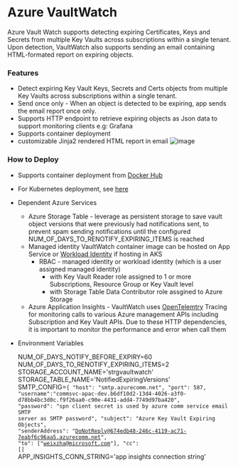 # Azure VaultWatch  

Azure Vault Watch supports detecting expiring Certificates, Keys and Secrets from multiple Key Vaults across subscriptions within a single tenant.  
Upon detection, VaultWatch also supports sending an email containing HTML-formated report on expiring objects.  


### Features 
* Detect expiring Key Vault Keys, Secrets and Certs objects from multiple Key Vaults across subscriptions within a single tenant. 
* Send once only - When an object is detected to be expiring, app sends the email report once only.
* Supports HTTP endpoint to retrieve expiring objects as Json data to support monitoring clients e.g: Grafana
* Supports container deployment
* customizable Jinja2 rendered HTML report in email
  ![image](https://github.com/user-attachments/assets/7263183c-8079-40b1-98ad-b2eee7d2fd05)
 


### How to Deploy

* Supports container deployment from [Docker Hub](https://hub.docker.com/r/wxzd/azurevaultwatch)
* For Kubernetes deployment, see [here](https://github.com/weixian-zhang/AzureVaultWatch/tree/main/infra-as-code/kubernetes)
* Dependent Azure Services
  * Azure Storage Table - leverage as persistent storage to save vault object versions that were previously had notifications sent, to prevent spam sending notifications until the configured NUM_OF_DAYS_TO_RENOTIFY_EXPIRING_ITEMS is reached
  * Managed identity VaultWatch container image can be hosted on App Service or [Workload Identity](https://learn.microsoft.com/en-us/azure/aks/workload-identity-overview?tabs=dotnet) if hosting in AKS
    * RBAC - managed identity or workload identity (which is a user assigned managed identity)
      * with Key Vault Reader role assigned to 1 or more Subscriptions, Resource Group or Key Vault level
      * with Storage Table Data Contributor role assgined to Azure Storage
  * Azure Application Insights - VaultWatch uses [OpenTelemtry](https://learn.microsoft.com/en-us/azure/azure-monitor/app/opentelemetry-enable?tabs=aspnetcore) Tracing for monitoring calls to various Azure management APIs including Subscription and Key Vault APIs. Due to these HTTP dependencies, it is important to monitor the performance and error when call them
* Environment Variables
  
  NUM_OF_DAYS_NOTIFY_BEFORE_EXPIRY=60    
  NUM_OF_DAYS_TO_RENOTIFY_EXPIRING_ITEMS=2  
  STORAGE_ACCOUNT_NAME='strgvaultwatch'  
  STORAGE_TABLE_NAME='NotifiedExpiringVersions'  
  SMTP_CONFIG=<code>{
    "host": "smtp.azurecomm.net",
    "port": 587,
    "username":"commsvc-apac-dev.b6df10d2-13d4-4026-a3f0-d78bb4bc3d0c.f9f26aa0-c90e-4431-add4-7749d97ba420",
    "password": "spn client secret is used by azure comm service email SMTP server as SMTP password",
    "subject": "Azure Key Vault Expiring Objects",
    "senderAddress": "DoNotReply@674edb48-246c-4119-ac71-7eabf6c96aa5.azurecomm.net",
    "to": ["weixzha@microsoft.com"],
    "cc": []</code>  
  APP_INSIGHTS_CONN_STRING='app insights connection string'
